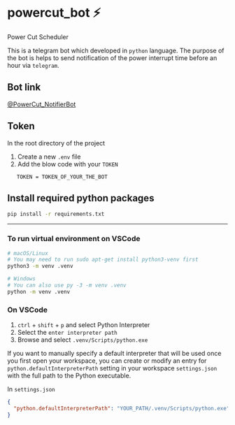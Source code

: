 # powercut_bot ⚡

 Power Cut Scheduler

 This is a telegram bot which developed in `python` language. The purpose of the bot is helps to send notification of the power interrupt time before an hour via `telegram`. 

 ## Bot link

 <a href="https://PowerCut_NotifierBot.t.me/">@PowerCut_NotifierBot</a>

 ## Token 

 In the root directory of the project 
  1. Create a new `.env` file
  2. Add the blow code with your `TOKEN`

 ```.env
    TOKEN = TOKEN_OF_YOUR_THE_BOT
```

## Install required python packages

```bash
pip install -r requirements.txt
```



*****

### To run virtual environment on VSCode


```bash
# macOS/Linux
# You may need to run sudo apt-get install python3-venv first
python3 -m venv .venv

# Windows
# You can also use py -3 -m venv .venv
python -m venv .venv
```

### On VSCode

1. `ctrl` + `shift` + `p` and select Python Interpreter
2. Select the `enter interpreter path`
3. Browse and select `.venv/Scripts/python.exe`


If you want to manually specify a default interpreter that will be used once you first open your workspace, you can create or modify an entry for `python.defaultInterpreterPath` setting in your workspace `settings.json` with the full path to the Python executable. 

In `settings.json`

```json
{
  "python.defaultInterpreterPath": "YOUR_PATH/.venv/Scripts/python.exe"
}

```


